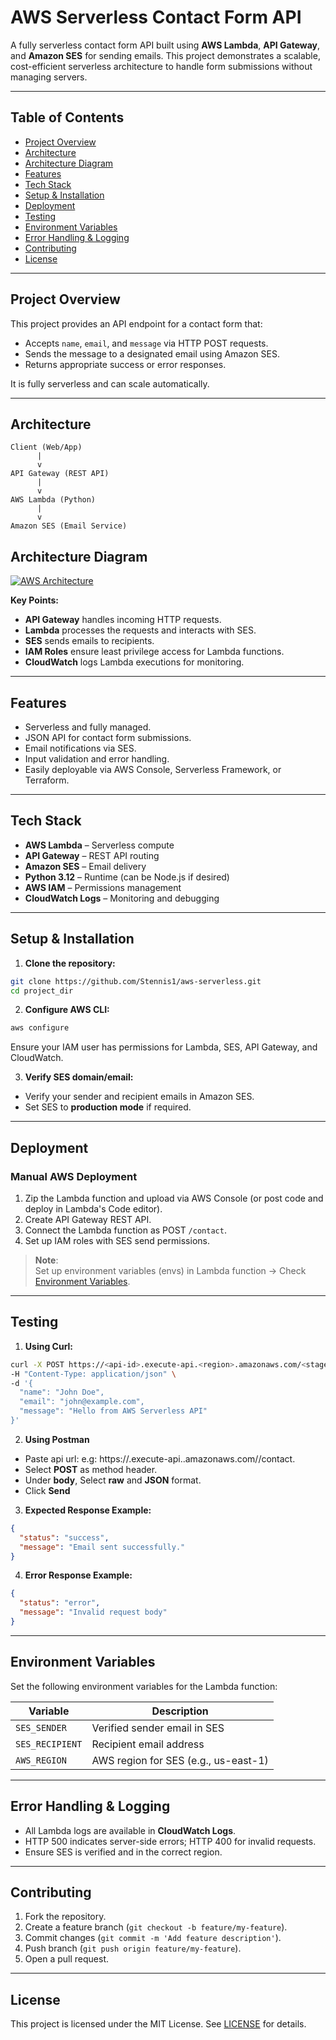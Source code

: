 
# AWS Serverless Contact Form API

A fully serverless contact form API built using **AWS Lambda**, **API Gateway**, and **Amazon SES** for sending emails. This project demonstrates a scalable, cost-efficient serverless architecture to handle form submissions without managing servers.

---

## Table of Contents

- [Project Overview](#project-overview)
- [Architecture](#architecture)
- [Architecture Diagram](#architecture-diagram)
- [Features](#features)
- [Tech Stack](#tech-stack)
- [Setup & Installation](#setup--installation)
- [Deployment](#deployment)
- [Testing](#testing)
- [Environment Variables](#environment-variables)
- [Error Handling & Logging](#error-handling--logging)
- [Contributing](#contributing)
- [License](#license)

---

## Project Overview

This project provides an API endpoint for a contact form that:

- Accepts `name`, `email`, and `message` via HTTP POST requests.
- Sends the message to a designated email using Amazon SES.
- Returns appropriate success or error responses.

It is fully serverless and can scale automatically.

---

## Architecture

```text
Client (Web/App)
      |
      v
API Gateway (REST API)
      |
      v
AWS Lambda (Python)
      |
      v
Amazon SES (Email Service)
````

## Architecture Diagram

[![AWS Architecture](assets/diagram.png)](assets/diagram.png)

**Key Points:**

* **API Gateway** handles incoming HTTP requests.
* **Lambda** processes the requests and interacts with SES.
* **SES** sends emails to recipients.
* **IAM Roles** ensure least privilege access for Lambda functions.
* **CloudWatch** logs Lambda executions for monitoring.

---

## Features

* Serverless and fully managed.
* JSON API for contact form submissions.
* Email notifications via SES.
* Input validation and error handling.
* Easily deployable via AWS Console, Serverless Framework, or Terraform.

---

## Tech Stack

* **AWS Lambda** – Serverless compute
* **API Gateway** – REST API routing
* **Amazon SES** – Email delivery
* **Python 3.12** – Runtime (can be Node.js if desired)
* **AWS IAM** – Permissions management
* **CloudWatch Logs** – Monitoring and debugging

---

## Setup & Installation

1. **Clone the repository:**

```bash
git clone https://github.com/Stennis1/aws-serverless.git
cd project_dir
```

2. **Configure AWS CLI:**

```bash
aws configure
```

Ensure your IAM user has permissions for Lambda, SES, API Gateway, and CloudWatch.

3. **Verify SES domain/email:**

* Verify your sender and recipient emails in Amazon SES.
* Set SES to **production mode** if required.

---

## Deployment

### Manual AWS Deployment

1. Zip the Lambda function and upload via AWS Console (or post code and deploy in Lambda's Code editor).
2. Create API Gateway REST API.
3. Connect the Lambda function as POST `/contact`.
4. Set up IAM roles with SES send permissions.

> **Note**:  
Set up environment variables (envs) in Lambda function -> Check [Environment Variables](#environment-variables).
---

## Testing

1. **Using Curl:**

```bash
curl -X POST https://<api-id>.execute-api.<region>.amazonaws.com/<stage>/contact \
-H "Content-Type: application/json" \
-d '{
  "name": "John Doe",
  "email": "john@example.com",
  "message": "Hello from AWS Serverless API"
}'
```

2. **Using Postman**

- Paste api url: e.g: https://<api-id>.execute-api.<region>.amazonaws.com/<stage>/contact.
- Select **POST** as method header.
- Under **body**, Select **raw** and **JSON** format.
- Click **Send**

3. **Expected Response Example:**

```json
{
  "status": "success",
  "message": "Email sent successfully."
}
```

4. **Error Response Example:**

```json
{
  "status": "error",
  "message": "Invalid request body"
}
```

---

## Environment Variables

Set the following environment variables for the Lambda function:

| Variable        | Description                          |
| --------------- | ------------------------------------ |
| `SES_SENDER`    | Verified sender email in SES         |
| `SES_RECIPIENT` | Recipient email address              |
| `AWS_REGION`    | AWS region for SES (e.g., us-east-1) |

---

## Error Handling & Logging

* All Lambda logs are available in **CloudWatch Logs**.
* HTTP 500 indicates server-side errors; HTTP 400 for invalid requests.
* Ensure SES is verified and in the correct region.

---

## Contributing

1. Fork the repository.
2. Create a feature branch (`git checkout -b feature/my-feature`).
3. Commit changes (`git commit -m 'Add feature description'`).
4. Push branch (`git push origin feature/my-feature`).
5. Open a pull request.

---

## License

This project is licensed under the MIT License. See [LICENSE](https://opensource.org/license/mit) for details.



